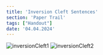 ```yaml
---
title: 'Inversion Cleft Sentences'
section: 'Paper Trail'
tags: ["Handout"]
date: '04.04.2024'
---
```


<div class="flex flex-col items-center gap-4">
    <img src="/images/handouts/inversionCleft/inversionCleft1.svg" alt="inversionCleft1" class="rounded-xl"/>
    <img src="/images/handouts/inversionCleft/inversionCleft2.svg" alt="inversionCleft2" class="rounded-xl"/>
</div>